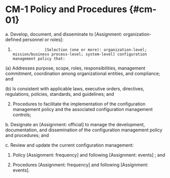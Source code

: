 # CM-1 Policy and Procedures {#cm-01}

a. Develop, document, and disseminate to [Assignment: organization-defined personnel or roles]:

1. 
                     [Selection (one or more): organization-level; mission/business process-level; system-level] configuration management policy that:

(a) Addresses purpose, scope, roles, responsibilities, management commitment, coordination among organizational entities, and compliance; and

(b) Is consistent with applicable laws, executive orders, directives, regulations, policies, standards, and guidelines; and

2. Procedures to facilitate the implementation of the configuration management policy and the associated configuration management controls;

b. Designate an [Assignment: official] to manage the development, documentation, and dissemination of the configuration management policy and procedures; and

c. Review and update the current configuration management:

1. Policy [Assignment: frequency] and following [Assignment: events] ; and

2. Procedures [Assignment: frequency] and following [Assignment: events].

